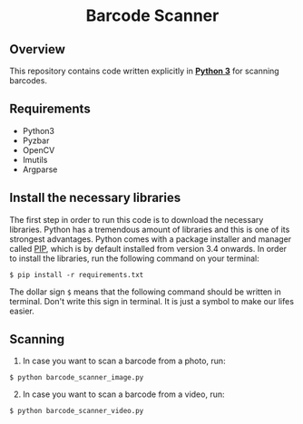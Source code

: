 <h1 align="center">
Barcode Scanner
</h2>
<p align="center">

## Overview
This repository contains code written explicitly in [**Python 3**](https://www.python.org/) for scanning barcodes.

## Requirements
- Python3
- Pyzbar
- OpenCV
- Imutils
- Argparse

## Install the necessary libraries
The first step in order to run this code is to download the necessary libraries. Python has a tremendous amount of libraries and this is one of its strongest advantages. Python comes with a package installer and manager called [PIP](https://pypi.org/project/pip/), which is by default installed from version 3.4 onwards. In order to install the libraries, run the following command on your terminal:
```
$ pip install -r requirements.txt
```
The dollar sign ```$``` means that the following command should be written in terminal. Don't write this sign in terminal. It is just a symbol to make our lifes easier.

## Scanning
1. In case you want to scan a barcode from a photo, run:
```
$ python barcode_scanner_image.py
```
2. In case you want to scan a barcode from a video, run:
```
$ python barcode_scanner_video.py
```
